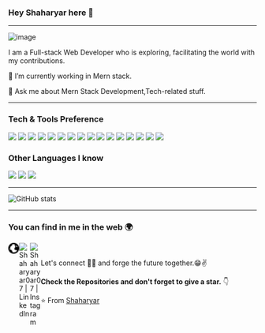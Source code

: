 ### Hey Shaharyar here 👋

---

![image](https://user-images.githubusercontent.com/70062821/153251910-f1620bc0-13a1-40a2-a8ec-0af2306fca71.png)


I am a Full-stack Web Developer who is exploring, facilitating the world with my contributions.
 
 
 
 🌱 I’m currently working in Mern stack.
 
 
 
 
 💬 Ask me about Mern Stack Development,Tech-related stuff.


---


### Tech & Tools Preference

<img src = "https://img.shields.io/badge/-HTML5-E34F26?style=flat&logo=html5&logoColor=white"> <img src = "https://img.shields.io/badge/-CSS3-1572B6?style=flat&logo=css3&logoColor=white">
<img src="https://img.shields.io/badge/-Bootstrap-563D7C?style=flat&logo=bootstrap&logoColor=white">
<img src="https://img.shields.io/badge/-JavaScript-eed718?style=flat&logo=javascript&logoColor=ffffff">
<img src="https://img.shields.io/badge/-Sass-cc6699?style=flat&logo=sass&logoColor=ffffff">
<img src="https://img.shields.io/badge/-React-000000?style=flat&logo=react&logoColor=00c8ff">
<img src="https://img.shields.io/badge/-MongoDB-4DB33D?style=flat&logo=mongodb&logoColor=FFFFFF">
<img src="https://img.shields.io/badge/-SQL-F29111?style=flat&logo=mysql&logoColor=FFFFFF">
<img src="https://img.shields.io/badge/-Express.js-787878?style=flat">
<img src="https://img.shields.io/badge/-Node.js-3C873A?style=flat&logo=Node.js&logoColor=white">
<img src="https://img.shields.io/badge/-Firebase-FFA611?style=flat&logo=firebase&logoColor=FFFFFF">
<img src="https://img.shields.io/badge/-tailwindcss-5A0FC8?style=flat&logo=tailwindcss&logoColor=ffffff">
<img src="http://img.shields.io/badge/-Git-F1502F?style=flat&logo=git&logoColor=FFFFFF">
<img src="http://img.shields.io/badge/-Github-000000?style=flat&logo=github&logoColor=FFFFFF">
<img src="http://img.shields.io/badge/-VS%20Code-007ACC?style=flat&logo=visual%20studio%20code&logoColor=white">
<img src="http://img.shields.io/badge/-Heroku-430098?style=flat&logo=heroku&logoColor=white">


### Other Languages I know
<img src="http://img.shields.io/badge/-Java-F89820?style=flat&logo=java&logoColor=white"> <img src="https://img.shields.io/badge/C++-659ad2?style=flat&logo=c%2B%2B&logoColor=ffffff"> <img src="https://img.shields.io/badge/-Python-black?style=flat&logo=python&logoColor=white"> 

---

![GitHub stats](https://github-readme-stats.vercel.app/api?username=Shaharyar07&show_icons=true&hide_border=true)


---



### You can find in me in the web 🌍
[<img align="left" alt="Shaharyar07" width="22px" src="https://raw.githubusercontent.com/iconic/open-iconic/master/svg/globe.svg" />][website]
[<img align="left" alt="Shaharyar07 | LinkedIn" width="22px" src="https://cdn.jsdelivr.net/npm/simple-icons@v3/icons/linkedin.svg" />][linkedin]
[<img align="left" alt="Shaharyar07 | Instagram" width="22px" src="https://cdn.jsdelivr.net/npm/simple-icons@v3/icons/instagram.svg" />][instagram]

<br/>








Let's connect 👨‍💻 and forge the future together.😁✌






**Check the Repositories and don't forget to give a star.** 👇






:star: From [Shaharyar](https://github.com/Shaharyar07)






[website]: https://shaharyar07.github.io/my-portfolio/#/
[instagram]: https://www.instagram.com/chsherryy/
[linkedin]: https://www.linkedin.com/in/shaharyar-tariq-9633ba211/
